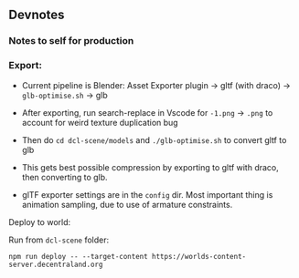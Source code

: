 ## Devnotes

### Notes to self for production


### Export:

- Current pipeline is Blender: Asset Exporter plugin -> gltf (with draco) -> `glb-optimise.sh` -> glb

- After exporting, run search-replace in Vscode for `-1.png` -> `.png` to account for weird texture duplication bug

- Then do `cd dcl-scene/models` and `./glb-optimise.sh` to convert gltf to glb
- This gets best possible compression by exporting to gltf with draco, then converting to glb.

- glTF exporter settings are in the `config` dir. Most important thing is animation sampling, due to use of armature constraints.

Deploy to world:

Run from `dcl-scene` folder:

`npm run deploy -- --target-content https://worlds-content-server.decentraland.org`
